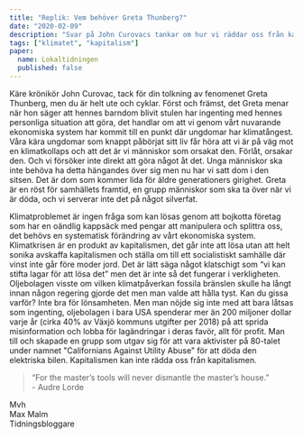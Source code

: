 ```yaml
---
title: "Replik: Vem behöver Greta Thunberg?"
date: "2020-02-09"
description: "Svar på John Curovacs tankar om hur vi räddar oss från kapitalismen genom kapitalismen"
tags: ["klimatet", "kapitalism"]
paper:
  name: Lokaltidningen
  published: false
---
```


Käre krönikör John Curovac, tack för din tolkning av fenomenet Greta Thunberg, men du är helt ute och cyklar. Först och främst, det Greta menar när hon säger att hennes barndom blivit stulen har ingenting med hennes personliga situation att göra, det handlar om att vi genom vårt nuvarande ekonomiska system har kommit till en punkt där ungdomar har klimatångest. Våra kära ungdomar som knappt påbörjat sitt liv får höra att vi är på väg mot en klimatkollaps och att det är vi människor som orsakat den. Förlåt, orsakar den. Och vi försöker inte direkt att göra något åt det. Unga människor ska inte behöva ha detta hängandes över sig men nu har vi satt dom i den sitsen. Det är dom som kommer lida för äldre generationers girighet. Greta är en röst för samhällets framtid, en grupp människor som ska ta över när vi är döda, och vi serverar inte det på något silverfat.

Klimatproblemet är ingen fråga som kan lösas genom att bojkotta företag som har en oändlig kappsäck med pengar att manipulera och splittra oss, det behövs en systematisk förändring av vårt ekonomiska system. Klimatkrisen är en produkt av kapitalismen, det går inte att lösa utan att helt sonika avskaffa kapitalismen och ställa om till ett socialistiskt samhälle där vinst inte går före moder jord. Det är lätt säga något klatschigt som “vi kan stifta lagar för att lösa det” men det är inte så det fungerar i verkligheten. Oljebolagen visste om vilken klimatpåverkan fossila bränslen skulle ha långt innan någon regering gjorde det men man valde att hålla tyst. Kan du gissa varför? Inte bra för lönsamheten. Men man nöjde sig inte med att bara låtsas som ingenting, oljebolagen i bara USA spenderar mer än 200 miljoner dollar varje år (cirka 40% av Växjö kommuns utgifter per 2018) på att sprida misinformation och lobba för lagändringar i deras favör, allt för profit. Man till och skapade en grupp som utgav sig för att vara aktivister på 80-talet under namnet "Californians Against Utility Abuse" för att döda den elektriska bilen. Kapitalismen kan inte rädda oss från kapitalismen.

> “For the master’s tools will never dismantle the master’s house.”  
> \- Audre Lorde

Mvh  
Max Malm  
Tidningsbloggare
